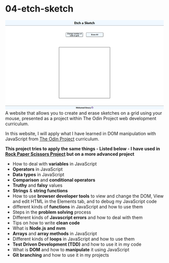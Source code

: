 # 04-etch-sketch

![Website UI](readme_images/ui.png)
A website that allows you to create and erase sketches on a grid using your mouse, presented as a project within The Odin Project web development curriculum.

In this website, I will apply what I have learned in DOM manipulation with JavaScript from [The Odin Project](https://www.theodinproject.com/) curriculum.

**This project tries to apply the same things - Listed below - I have used in [Rock Paper Scissors Project](https://github.com/MohamedEmary/03-rock-paper-scissors) but on a more advanced project**

- How to deal with **variables** in JavaScript
- **Operators** in JavaScript
- **Data types** in JavaScript
- **Comparison** and **conditional operators**
- **Truthy** and **falsy** values
- **Strings** & **string functions**
- How to use **browser developer tools** to view and change the DOM, View and edit HTML in the Elements tab, and to debug my JavaScript code
- different kinds of **functions** in JavaScript and how to use them
- Steps in the **problem solving** process
- Different kinds of **Javascript errors** and how to deal with them
- Tips on how to write **clean code**
- What is **Node.js and nvm**
- **Arrays** and **array methods** in JavaScript
- Different kinds of **loops** in JavaScript and how to use them
- **Test Driven Development (TDD)** and how to use it in my code
- What is **DOM** and how to **manipulate** it using JavaScript
- **Git branching** and how to use it in my projects
